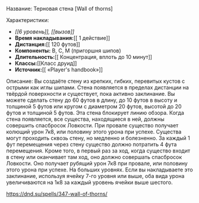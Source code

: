 Название: Терновая стена \[Wall of thorns] 

Характеристики:
- *[[6 уровень]], [[вызов]]*
- **Время накладывания:**[[ 1 действие]]
- **Дистанция:**[[ 120 футов]]
- **Компоненты:** В, С, М (пригоршня шипов)
- **Длительность:**[[ Концентрация, вплоть до 10 минут]]
- **Классы:**[[Класс  друид]]
- **Источник:**[[ «Player's handbook»]]

Описание:
Вы создаёте стену из крепких, гибких, перевитых кустов с острыми как иглы шипами. Стена появляется в пределах дистанции на твёрдой поверхности и существует, пока активно заклинание. Вы можете сделать стену до 60 футов в длину, до 10 футов в высоту и толщиной 5 футов или кругом с диаметром 20 футов, высотой до 20 футов и толщиной 5 футов. Эта стена блокирует линию обзора.
Когда стена появляется, все существа, находящиеся в ней, должны совершить спасбросок Ловкости. При провале существо получает колющий урон 7к8, или половину этого урона при успехе.
Существа могут проходить сквозь стену, но медленно и болезненно. За каждый 1 фут перемещения через стену существо должно потратить 4 фута перемещения. Кроме того, в первый раз за ход, когда существо входит в стену или оканчивает там ход, оно должно совершать спасбросок Ловкости. Оно получает рубящий урон 7к8 при провале, или половину этого урона при успехе.
На больших уровнях. Если вы накладываете это заклинание, используя ячейку 7-го уровня или выше, оба вида урона увеличиваются на 1к8 за каждый уровень ячейки выше шестого.

https://dnd.su/spells/347-wall-of-thorns/